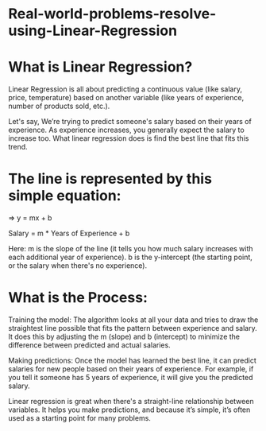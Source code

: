 # Real-world-problems-resolve-using-Linear-Regression

# What is Linear Regression?

Linear Regression is all about predicting a continuous value (like salary, price, temperature) based on another variable (like years of experience, number of products sold, etc.).

Let's say, We’re trying to predict someone's salary based on their years of experience. As experience increases, you generally expect the salary to increase too. What linear regression does is find the best line that fits this trend.

# The line is represented by this simple equation:
 => y = mx + b
 
 Salary = m * Years of Experience + b    

Here:
m is the slope of the line (it tells you how much salary increases with each additional year of experience).
b is the y-intercept (the starting point, or the salary when there's no experience).

# What is the Process:

Training the model: The algorithm looks at all your data and tries to draw the straightest line possible that fits the pattern between experience and salary. It does this by adjusting the m (slope) and b (intercept) to minimize the difference between predicted and actual salaries.

Making predictions: Once the model has learned the best line, it can predict salaries for new people based on their years of experience. For example, if you tell it someone has 5 years of experience, it will give you the predicted salary.

Linear regression is great when there's a straight-line relationship between variables. It helps you make predictions, and because it’s simple, it’s often used as a starting point for many problems.


